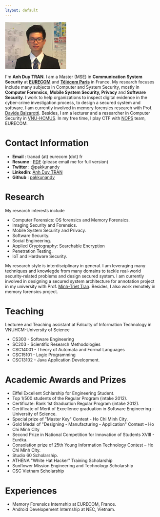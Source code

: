 ```yaml
---
layout: default
---
```


![Avatar](./assets/images/avatar.png)

I'm **Anh Duy TRAN**. I am a Master (MSE) in **Communication System Security** at [**EURECOM**](https://www.eurecom.fr/en) and [**Télécom Paris**](https://www.telecom-paris.fr/en/home) in France. My research focuses include many subjects in Computer and System Security, mostly in **Computer Forensics**, **Mobile System Security, Privacy** and **Software Security**. I work to help organizations to inspect digital evidence in the cyber-crime investigation process, to design a secured system and software. I am currently involved in memory forensics research with Prof. [Davide Balzarotti](http://s3.eurecom.fr/~balzarot/). Besides, I am a lecturer and a researcher in Computer Security in [VNU-HCMUS](https://en.hcmus.edu.vn/). In my free time, I play CTF with [NOPS](http://www.s3.eurecom.fr/nops/index.html) team, EURECOM. 

# Contact Information
* **Email**   : tranad (at) eurecom (dot) fr
* **Resume**  : [PDF]() (please email me for full version)
* **Twitter** : [@pakkunandy](https://twitter.com/pakkunandy)
* **Linkedin**: [Anh Duy TRAN](https://www.linkedin.com/in/anh-duy-tran/)
* **Github**  : [pakkunandy](https://github.com/pakkunandy)

# Research
My research interests include

* Computer Forensics: OS forensics and Memory Forensics.
* Imaging Security and Forensics.
* Mobile System Security and Privacy.
* Software Security.
* Social Engineering.
* Applied Cryptography: Searchable Encryption
* Penetration Testing.
* IoT and Hardware Security.

My research style is interdisciplinary in general. I am leveraging many techniques and knowlegde from many domains to tackle real-world security-related problems and design secured system. I am currently involved in designing a secured system architecture for annotation project in my university with Prof. [Minh-Triet Tran](https://www.fit.hcmus.edu.vn/~tmtriet/). Besides, I also work remotely in memory forensics project.

# Teaching

Lecturee and Teaching assistant at Falculty of Information Technology in VNUHCM-University of Science
* CS300 - Software Engineering
* SC203 - Scientific Research Methodologies
* CSC14001 - Theory of Automata and Formal Languages
* CSC15101 - Logic Programming
* CSC13102 - Java Application Development.

# Academic Awards and Prizes

* Eiffel Excellent Schlarship for Engineering Student.
* Top 1/500 students of the Regular Program (intake 2012).
* Certificate: Rank 1st Graduation Regular Program (intake 2012).
* Certificate of Merit of Excellence graduation in Software Engineering - University of Science.
* Special prize of "Master Key" Contest - Ho Chi Minh City.
* Gold Medal of "Designing - Manufacturing - Application" Contest – Ho Chi Minh City
* Second Prize in National Competition for Innovation of Students XVIII - Euréka.
* Consolation prize of 25th Young Information Technology Contest – Ho Chi Minh City.
* Studio 60 Scholarship.
* ATHENA "White Hat Hacker" Training Scholarship
* Sunflower Mission Engineering and Technology Scholarship
* CSC Vietnam Scholarship

# Experiences
* Memory Forensics Internship at EURECOM, France.
* Android Developement Internship at NEC, Vietnam.
